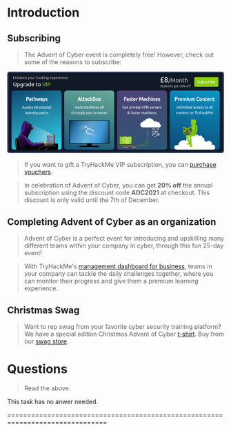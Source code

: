 # Introduction

## Subscribing

> The Advent of Cyber event is completely free! However, check out some of the reasons to subscribe: 

![](./banner.png)

> If you want to gift a TryHackMe VIP subscription, you can [purchase vouchers](http://tryhackme.com/subscriptions).

> In celebration of Advent of Cyber, you can get **20% off** the annual subscription using the discount code **AOC2021** at checkout. This discount is only valid until the 7th of December.

## Completing Advent of Cyber as an organization

> Advent of Cyber is a perfect event for introducing and upskilling many different teams within your company in cyber, through this fun 25-day event! 

> With TryHackMe's [management dashboard for business](https://tryhackme.com/business), teams in your company can tackle the daily challenges together, where you can monitor their progress and give them a premium learning experience.

## Christmas Swag

> Want to rep swag from your favorite cyber security training platform?  
> We have a special edition Christmas Advent of Cyber [t-shirt](https://store.tryhackme.com/collections/all/products/limited-edition-advent-of-cyber-t-shirt?variant=39643051065411). Buy from our [swag store](https://store.tryhackme.com/).


# Questions

> Read the above.


This task has no anwer needed.

===============================================================================